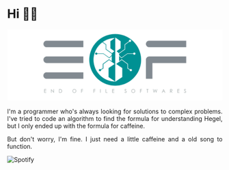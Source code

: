 # Hi :technologist:

![Header](./img/header.png)

<p align="justify"> I'm a programmer who's always looking for solutions to complex problems. I've tried to code an algorithm to find the formula for understanding Hegel, but I only ended up with the formula for caffeine. </p>

<p align="justify">But don't worry, I'm fine. I just need a little caffeine and a old song to function.</p>

![Spotify ](https://spotify-recently-played-readme.vercel.app/api?user=franciscoramonsp&count=5)
